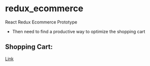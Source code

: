 # redux_ecommerce
React Redux Ecommerce Prototype
- Then need to find a productive way to optimize the shopping cart

## Shopping Cart:
[Link](http://www.protutorialplus.com/django-shopping-cart)     
